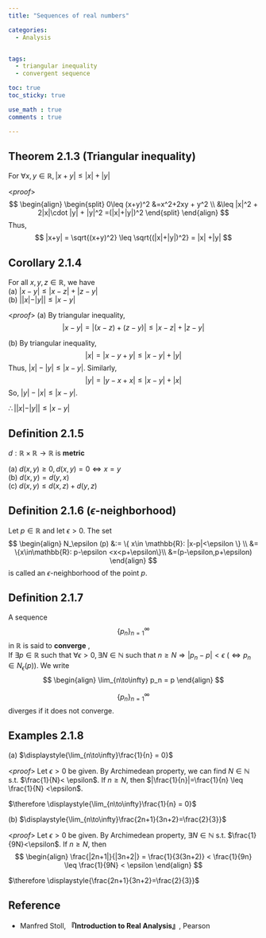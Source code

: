 ```yaml
---
title: "Sequences of real numbers"

categories:
  - Analysis


tags:
  - triangular inequality
  - convergent sequence

toc: true
toc_sticky: true

use_math : true
comments : true

---
```

## Theorem 2.1.3 (Triangular inequality)
For $\forall x,y\in \mathbb{R}, |x+y|\leq |x|+|y|$

<*proof*>
$$
\begin{align}
\begin{split}
0\leq (x+y)^2 &=x^2+2xy + y^2 \\
&\leq |x|^2 + 2|x|\cdot |y| + |y|^2 =(|x|+|y|)^2
\end{split}
\end{align}
$$
Thus, 
$$
|x+y| = \sqrt{(x+y)^2} \leq \sqrt{(|x|+|y|)^2} = |x| +|y|
$$
$$\tag*{$\square$}$$

## Corollary 2.1.4
For all $x,y,z\in \mathbb{R}$, we have <br />(a) $|x-y|\leq |x-z|+|z-y|$ <br /> (b) $||x|-|y|| \leq |x-y|$


<*proof*>
(a) By triangular inequality,  
$$|x-y| = |(x-z) + (z-y) | \leq |x-z|+|z-y|$$

(b) By triangular inequality, $$|x| = |x-y+y| \leq |x-y|+|y|$$
Thus, $|x|-|y| \leq |x-y|$. Similarly,
$$
|y| = |y-x+x| \leq |x-y| + |x|
$$
So, $|y|-|x| \leq |x-y|$.

$\therefore ||x|-|y||\leq |x-y|$ 
$$\tag*{$\square$}$$

## Definition 2.1.5
$d: \mathbb{R}\times\mathbb{R}\to\mathbb{R}$ is **metric** 

(a) $d(x,y) \geq 0, d(x,y) = 0 \iff x=y$ <br /> (b) $d(x,y) = d(y,x)$ <br /> (c) $d(x,y) \leq d(x,z) + d(y,z)$

## Definition 2.1.6 ($\epsilon$-neighborhood)
Let $p \in \mathbb{R}$ and let $\epsilon >0$. The set 
$$
\begin{align}
N_\epsilon (p) &:= \{ x\in \mathbb{R}: |x-p|<\epsilon \} \\
&= \{x\in\mathbb{R}: p-\epsilon <x<p+\epsilon\}\\
&=(p-\epsilon,p+\epsilon)
\end{align}
$$
is called an $\epsilon$-neighborhood of the point $p$.

## Definition 2.1.7
A sequence $$\{p_n\}_{n=1}^\infty$$ in $\mathbb{R}$ is said to **converge** ,<br />If $\exists p\in\mathbb{R}$ such that $\forall \epsilon >0, \exists N\in\mathbb{N}$ such that $n\geq N \Rightarrow |p_n-p|<\epsilon\: (\iff p_n \in N_\epsilon (p))$.  We write 
$$
\begin{align}
\lim_{n\to\infty} p_n = p
\end{align}
$$

$$\{p_n \}_{n=1}^\infty$$ diverges if it does not converge.

## Examples 2.1.8
(a) $\displaystyle{\lim_{n\to\infty}\frac{1}{n} = 0}$

<*proof*>
Let $\epsilon >0$ be given. By Archimedean property, we can find $N\in\mathbb{N}$ s.t. $\frac{1}{N}< \epsilon$. If $n\geq N$, then $|\frac{1}{n}|=\frac{1}{n} \leq \frac{1}{N} <\epsilon$.

$\therefore \displaystyle{\lim_{n\to\infty}\frac{1}{n} = 0}$
$$\tag*{$\square$}$$

(b) $\displaystyle{\lim_{n\to\infty}\frac{2n+1}{3n+2}=\frac{2}{3}}$

<*proof*>
Let $\epsilon >0$ be given. By Archimedean property, $\exists N\in\mathbb{N}$ s.t. $\frac{1}{9N}<\epsilon$. If $n\geq N$, then 
$$
\begin{align}
\frac{|2n+1|}{|3n+2|} = \frac{1}{3(3n+2)} < \frac{1}{9n} \leq \frac{1}{9N} < \epsilon
\end{align}
$$

$\therefore \displaystyle{\frac{2n+1}{3n+2}=\frac{2}{3}}$
$$\tag*{$\square$}$$


## Reference
- Manfred Stoll,  **『**Introduction to Real Analysis**』**, Pearson
